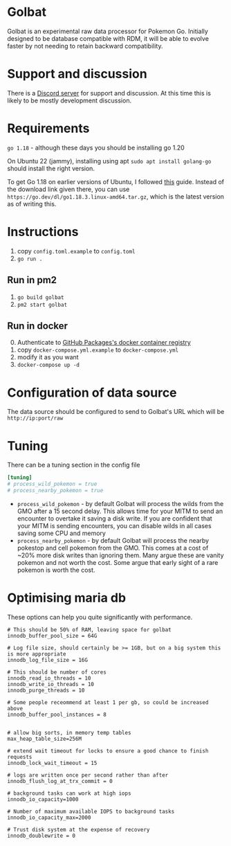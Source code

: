 # Golbat

Golbat is an experimental raw data processor for Pokemon Go.
Initially designed to be database compatible with RDM, it will
be able to evolve faster by not needing to retain backward
compatibility.

# Support and discussion

There is a [Discord server](https://discord.gg/Vjze47qchG) for support and discussion.
At this time this is likely to be mostly development discussion.

# Requirements

`go 1.18` - although these days you should be installing go 1.20

On Ubuntu 22 (jammy), installing using apt 
`sudo apt install golang-go` should install the right version.

To get Go 1.18 on earlier versions of Ubuntu, I followed 
[this](https://nextgentips.com/2021/12/23/how-to-install-go-1-18-on-ubuntu-20-04/) 
guide. Instead of the download link given there, you can use 
`https://go.dev/dl/go1.18.3.linux-amd64.tar.gz`, 
which is the latest version as of writing this.

# Instructions

1. copy `config.toml.example` to `config.toml`
2. `go run .`

## Run in pm2

1. `go build golbat`
2. `pm2 start golbat`

## Run in docker

0. Authenticate to [GitHub Packages's docker container registry](https://docs.github.com/en/packages/working-with-a-github-packages-registry/working-with-the-container-registry)
1. copy `docker-compose.yml.example` to `docker-compose.yml`
2. modify it as you want
3. `docker-compose up -d`

# Configuration of data source

The data source should be configured to send to Golbat's 
URL which will be `http://ip:port/raw`

# Tuning

There can be a tuning section in the config file

```toml
[tuning]
# process_wild_pokemon = true
# process_nearby_pokemon = true
```

* `process_wild_pokemon` - by default Golbat will process the wilds from the GMO after a 15 second
delay. This allows time for your MITM to send an encounter to overtake it saving a disk write. If
you are confident that your MITM is sending encounters, you can disable wilds in all cases
saving some CPU and memory
* `process_nearby_pokemon` - by default Golbat will process the nearby pokestop and cell pokemon from the GMO.
This comes at a cost of ~20% more disk writes than ignoring them.  Many argue these are vanity
pokemon and not worth the cost.  Some argue that early sight of a rare pokemon is worth the cost.

# Optimising maria db

These options can help you quite significantly with performance.

```
# This should be 50% of RAM, leaving space for golbat
innodb_buffer_pool_size = 64G

# Log file size, should certainly be >= 1GB, but on a big system this is more appropriate
innodb_log_file_size = 16G

# This should be number of cores
innodb_read_io_threads = 10
innodb_write_io_threads = 10
innodb_purge_threads = 10

# Some people receommend at least 1 per gb, so could be increased above
innodb_buffer_pool_instances = 8


# allow big sorts, in memory temp tables
max_heap_table_size=256M

# extend wait timeout for locks to ensure a good chance to finish requests
innodb_lock_wait_timeout = 15

# logs are written once per second rather than after
innodb_flush_log_at_trx_commit = 0

# background tasks can work at high iops
innodb_io_capacity=1000

# Number of maximum available IOPS to background tasks
innodb_io_capacity_max=2000

# Trust disk system at the expense of recovery
innodb_doublewrite = 0
```